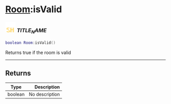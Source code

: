 # [Room](../room/README.md):isValid

### <img src="../../.gitbook/assets/shared.png" width="32" height="32" /> $TITLE_NAME$

```lua
boolean Room:isValid()
```

Returns true if the room is valid<br>

-----------------
## Returns

| Type   | Description |
| ------ | ----------: |
| boolean | No description |
